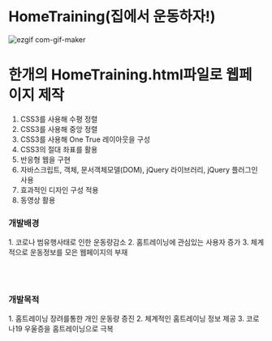 # HomeTraining(집에서 운동하자!)

![ezgif com-gif-maker](https://user-images.githubusercontent.com/48792153/120433612-69b70b80-c3b6-11eb-90f4-aa1d76704909.gif)

<h1> 한개의 HomeTraining.html파일로 웹페이지 제작</h1>

1. CSS3를 사용해 수평 정렬
2. CSS3를 사용해 중앙 정렬
3. CSS3를 사용해 One True 레이아웃을 구성
4. CSS3의 절대 좌표를 활용
5. 반응형 웹을 구현
6. 자바스크립트, 객체, 문서객체모델(DOM), jQuery 라이브러리, jQuery 플러그인 사용
7. 효과적인 디자인 구성 적용
8. 동영상 활용 


<h3> 개발배경</h3>
1. 코로나 범유행사태로 인한 운동량감소
2. 홈트레이닝에 관심있는 사용자 증가
3. 체계적으로 운동정보를 모은 웹페이지의 부재

<br><br>

<h3> 개발목적</h3>
1. 홈트레이닝 장려를통한 개인 운동량 증진
2. 체계적인 홈트레이닝 정보 제공
3. 코로나19 우울증을 홈트레이닝으로 극복

